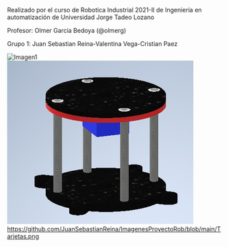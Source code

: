 Realizado por el curso de Robotica Industrial 2021-II de Ingeniería en automatización de Universidad Jorge Tadeo Lozano

Profesor: Olmer Garcia Bedoya (@olmerg)

Grupo 1: Juan Sebastian Reina-Valentina Vega-Cristian Paez

![Imagen1](https://github.com/olmerg/rtb_serial_robot/Proyecto%20Camara/Imagenes/Imagen1.jpg)
![2222](https://github.com/cristianchernandezs/Parcial_2_robotica/blob/main/imagenes%20github/imagenes/WhatsApp%20Image%202021-10-05%20at%2012.21.24%20AM.jpeg)
https://github.com/JuanSebastianReina/ImagenesProyectoRob/blob/main/Tarjetas.png

